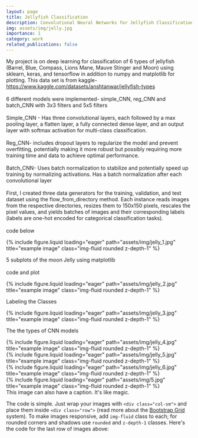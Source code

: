 ```yaml
---
layout: page
title: Jellyfish Classification
description: Convolutional Neural Networks for Jellyfish Classification. Used deep learning tools including Keras, SkLearn, and TensorFlow.
img: assets/img/jelly.jpg
importance: 1
category: work
related_publications: false
---
```


My project is on deep learning for classification of 6 types of jellyfish (Barrel, Blue, Compass, Lions Mane, Mauve Stinger and Moon) using sklearn, keras, and tensorflow in addition to numpy and matplotlib for plotting. This data set is from kaggle- https://www.kaggle.com/datasets/anshtanwar/jellyfish-types
<br>
<br>
6 different models were implemented- simple_CNN, reg_CNN and batch_CNN with 3x3 filters and 5x5 filters
<br>
<br>
Simple_CNN - Has three convolutional layers, each followed by a max pooling layer, a flatten layer, a fully connected dense layer, and an output layer with softmax activation for multi-class classification.
<br>
<br>
Reg_CNN- includes dropout layers to regularize the model and prevent overfitting, potentially making it more robust but possibly requiring more training time and data to achieve optimal performance.
<br>
<br>
Batch_CNN- Uses batch normalization to stabilize and potentially speed up training by normalizing activations. Has a batch normalization after each convolutional layer
<br>
<br>
First, I created three data generators for the training, validation, and test dataset using the flow_from_directory method. Each instance reads images from the respective directories, resizes them to 150x150 pixels, rescales the pixel values, and yields batches of images and their corresponding labels (labels are one-hot encoded for categorical classification tasks).
<br>
<br>
code below
<br>


<div class="row">
    <div class="col-sm mt-3 mt-md-0">
        {% include figure.liquid loading="eager" path="assets/img/jelly_1.jpg" title="example image" class="img-fluid rounded z-depth-1" %}
    </div>
</div>


5 subplots of the moon Jelly using matplotlib
<br>
<br>
code and plot

<div class="row">
    <div class="col-sm mt-3 mt-md-0">
        {% include figure.liquid loading="eager" path="assets/img/jelly_2.jpg" title="example image" class="img-fluid rounded z-depth-1" %}
    </div>
</div>

Labeling the Classes

<div class="row">
    <div class="col-sm mt-3 mt-md-0">
        {% include figure.liquid loading="eager" path="assets/img/jelly_3.jpg" title="example image" class="img-fluid rounded z-depth-1" %}
    </div>
</div>

The the types of CNN models

<div class="row">
    <div class="col-sm mt-3 mt-md-0">
        {% include figure.liquid loading="eager" path="assets/img/jelly_4.jpg" title="example image" class="img-fluid rounded z-depth-1" %}
    </div>
</div>

<div class="row">
    <div class="col-sm mt-3 mt-md-0">
        {% include figure.liquid loading="eager" path="assets/img/jelly_5.jpg" title="example image" class="img-fluid rounded z-depth-1" %}
    </div>
</div>

<div class="row">
    <div class="col-sm mt-3 mt-md-0">
        {% include figure.liquid loading="eager" path="assets/img/jelly_6.jpg" title="example image" class="img-fluid rounded z-depth-1" %}
    </div>
</div>

<div class="row">
    <div class="col-sm mt-3 mt-md-0">
        {% include figure.liquid loading="eager" path="assets/img/5.jpg" title="example image" class="img-fluid rounded z-depth-1" %}
    </div>
</div>
<div class="caption">
    This image can also have a caption. It's like magic.
</div>


The code is simple.
Just wrap your images with `<div class="col-sm">` and place them inside `<div class="row">` (read more about the <a href="https://getbootstrap.com/docs/4.4/layout/grid/">Bootstrap Grid</a> system).
To make images responsive, add `img-fluid` class to each; for rounded corners and shadows use `rounded` and `z-depth-1` classes.
Here's the code for the last row of images above:


